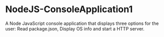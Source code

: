 # NodeJS-ConsoleApplication1

A Node JavaScript console application that displays three options for the user: Read package.json, Display OS info and start a HTTP server.
